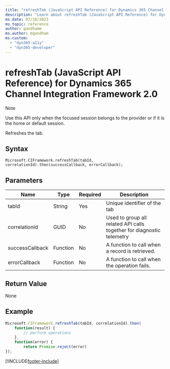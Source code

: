 ```yaml
---
title: "refreshTab (JavaScript API Reference) for Dynamics 365 Channel Integration Framework 2.0 | MicrosoftDocs"
description: "Learn about refreshTab (JavaScript API Reference) for Dynamics 365 Channel Integration Framework 2.0."
ms.date: 07/18/2023
ms.topic: reference
author: gandhamm
ms.author: mgandham
ms.custom: 
  - "dyn365-a11y"
  - "dyn365-developer"
---
```


# refreshTab (JavaScript API Reference) for Dynamics 365 Channel Integration Framework 2.0

 >[!NOTE]  
 > Use this API only when the focused session belongs to the provider or if it is the home or default session.

Refreshes the tab.

## Syntax

`Microsoft.CIFramework.refreshTab(tabId, correlationId).then(successCallback, errorCallback);`

## Parameters

| **Name**        | **Type** | **Required** | **Description**                                                       |
|-----------------|----------|--------------|-----------------------------------------------------------------------|
| tabId           | String   | Yes          | Unique identifier of the tab                                          |
| correlationId   | GUID     | No           | Used to group all related API calls together for diagnostic telemetry |
| successCallback | Function | No           | A function to call when a record is retrieved.                        |
| errorCallback   | Function | No           | A function to call when the operation fails.                          |

## Return Value

None

## Example

```javascript
Microsoft.CIFramework.refreshTab(tabId, correlationId).then(
    function(result) {
        // perform operations
    },
    function(error) {
        return Promise.reject(error)
});
```


[!INCLUDE[footer-include](../../../../../includes/footer-banner.md)]
